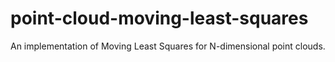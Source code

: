 # point-cloud-moving-least-squares
An implementation of Moving Least Squares for N-dimensional point clouds.
